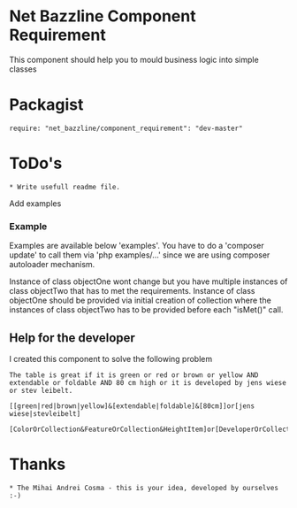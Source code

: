 # Net Bazzline Component Requirement

This component should help you to mould business logic into simple classes

# Packagist

    require: "net_bazzline/component_requirement": "dev-master"

# ToDo's

    * Write usefull readme file.

Add examples

### Example

Examples are available below 'examples'. You have to do a 'composer update' to call them via 'php examples/...' since we are using composer autoloader mechanism.

Instance of class objectOne wont change but you have multiple instances of class objectTwo that has to met the requirements.
Instance of class objectOne should be provided via initial creation of collection where the instances of class objectTwo has to be provided before each "isMet()" call.

## Help for the developer

I created this component to solve the following problem

    The table is great if it is green or red or brown or yellow AND extendable or foldable AND 80 cm high or it is developed by jens wiese or stev leibelt.

    [[green|red|brown|yellow]&[extendable|foldable]&[80cm]]or[jens wiese|stevleibelt]

    [ColorOrCollection&FeatureOrCollection&HeightItem]or[DeveloperOrCollection]

# Thanks

    * The Mihai Andrei Cosma - this is your idea, developed by ourselves :-)
